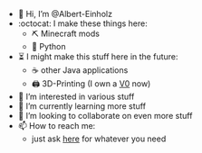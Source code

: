 - :wave: Hi, I’m @Albert-Einholz
- :octocat: I make these things here:
  - :pick: Minecraft mods
  - :snake: Python
- :hourglass_flowing_sand: I might make this stuff here in the future:
  - :coffee: other Java applications
  - :printer: 3D-Printing (I own a [V0](https://github.com/VoronDesign/Voron-0) now)
- :eyes: I’m interested in various stuff
- :seedling: I’m currently learning more stuff
- :revolving_hearts: I’m looking to collaborate on even more stuff
- :mailbox: How to reach me:
  -  just ask [here](https://github.com/Albert-Einholz/Albert-Einholz/discussions/categories/general) for whatever you need
